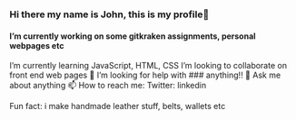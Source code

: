 <h3>Hi there my name is John, this is my profile👋</h3>
<h4>I’m currently working on some gitkraken assignments, personal webpages etc</h4>
I’m currently learning JavaScript, HTML, CSS
I’m looking to collaborate on front end web pages
🤔 I’m looking for help with ### anything!!
💬 Ask me about anything
📫 How to reach me: Twitter: linkedin

Fun fact: i make handmade leather stuff, belts, wallets etc
